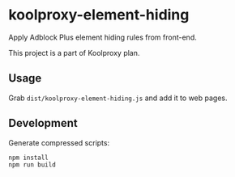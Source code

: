 # koolproxy-element-hiding

Apply Adblock Plus element hiding rules from front-end.

This project is a part of Koolproxy plan.

## Usage

Grab `dist/koolproxy-element-hiding.js` and add it to web pages.

## Development

Generate compressed scripts:

```
npm install
npm run build
```